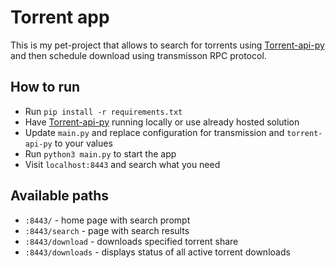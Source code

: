 # Torrent app
This is my pet-project that allows to search for torrents using [Torrent-api-py](https://github.com/Ryuk-me/Torrent-Api-py) and then schedule download using transmisson RPC protocol.

## How to run
* Run `pip install -r requirements.txt`
* Have [Torrent-api-py](https://github.com/Ryuk-me/Torrent-Api-py) running locally or use already hosted solution
* Update `main.py` and replace configuration for transmission and `torrent-api-py` to your values
* Run `python3 main.py` to start the app
* Visit `localhost:8443` and search what you need

## Available paths
* `:8443/` - home page with search prompt
* `:8443/search` - page with search results
* `:8443/download` - downloads specified torrent share
* `:8443/downloads` - displays status of all active torrent downloads